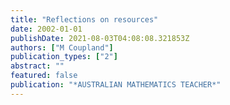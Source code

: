```yaml
---
title: "Reflections on resources"
date: 2002-01-01
publishDate: 2021-08-03T04:08:08.321853Z
authors: ["M Coupland"]
publication_types: ["2"]
abstract: ""
featured: false
publication: "*AUSTRALIAN MATHEMATICS TEACHER*"
---
```


